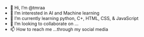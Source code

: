 - 👋 Hi, I’m @tmraa
- 👀 I’m interested in AI and Machine learning
- 🌱 I’m currently learning python, C+, HTML, CSS, & JavaScript
- 💞️ I’m looking to collaborate on ...
- 📫 How to reach me ...through my social media 

<!---
tmraa/tmraa is a ✨ special ✨ repository because its `README.md` (this file) appears on your GitHub profile.
You can click the Preview link to take a look at your changes.
--->
